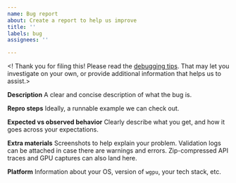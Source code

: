 ```yaml
---
name: Bug report
about: Create a report to help us improve
title: ''
labels: bug
assignees: ''

---
```


<! Thank you for filing this! Please read the [debugging tips](https://github.com/gfx-rs/wgpu/wiki/Debbugging-wgpu-Applications).
That may let you investigate on your own, or provide additional information that helps us to assist.>

**Description**
A clear and concise description of what the bug is.

**Repro steps**
Ideally, a runnable example we can check out.

**Expected vs observed behavior**
Clearly describe what you get, and how it goes across your expectations.

**Extra materials**
Screenshots to help explain your problem.
Validation logs can be attached in case there are warnings and errors.
Zip-compressed API traces and GPU captures can also land here.

**Platform**
Information about your OS, version of `wgpu`, your tech stack, etc.
